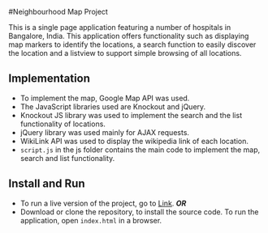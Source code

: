 #Neighbourhood Map Project

This is a single page application featuring a number of hospitals in Bangalore, India. This application offers functionality such as displaying map markers to identify the locations, a search function to easily discover the location and a listview to support simple browsing of all locations.  

## Implementation

* To implement the map, Google Map API was used.  
* The JavaScript libraries used are Knockout and jQuery.  
* Knockout JS library was used to implement the search and the list functionality of locations.  
* jQuery library was used mainly for AJAX requests.  
* WikiLink API was used to display the wikipedia link of each location.  
* `script.js` in the js folder contains the main code to implement the map, search and list functionality.  

## Install and Run
* To run a live version of the project, go to [Link](https://aishwarya-an.github.io/Neighbourhood-Map).
***OR***
* Download or clone the repository, to install the source code. To run the application, open `index.html` in a browser. 

